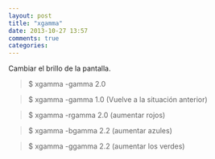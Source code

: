 ```yaml
---
layout: post
title: "xgamma"
date: 2013-10-27 13:57
comments: true
categories: 
---
```

Cambiar el brillo de la pantalla.

>$ xgamma -gamma 2.0

>$ xgamma -gamma 1.0 (Vuelve a la situación anterior)

>$ xgamma -rgamma 2.0 (aumentar rojos)

>$ xgamma -bgamma 2.2 (aumentar azules)

>$ xgamma -ggamma 2.2 (aumentar los verdes)

